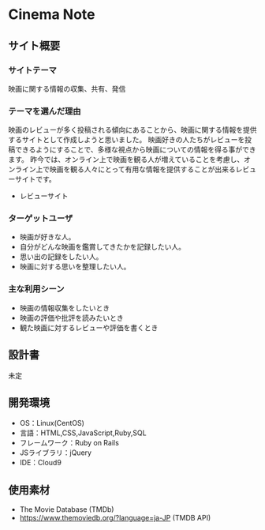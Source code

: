 # Cinema Note

## サイト概要
### サイトテーマ
映画に関する情報の収集、共有、発信

### テーマを選んだ理由
映画のレビューが多く投稿される傾向にあることから、映画に関する情報を提供するサイトとして作成しようと思いました。
映画好きの人たちがレビューを投稿できるようにすることで、多様な視点から映画についての情報を得る事ができます。
昨今では、オンライン上で映画を観る人が増えていることを考慮し、オンライン上で映画を観る人々にとって有用な情報を提供することが出来るレビューサイトです。
- レビューサイト

### ターゲットユーザ
- 映画が好きな人。
- 自分がどんな映画を鑑賞してきたかを記録したい人。
- 思い出の記録をしたい人。
- 映画に対する思いを整理したい人。

### 主な利用シーン
- 映画の情報収集をしたいとき
- 映画の評価や批評を読みたいとき
- 観た映画に対するレビューや評価を書くとき

## 設計書
未定

## 開発環境
- OS：Linux(CentOS)
- 言語：HTML,CSS,JavaScript,Ruby,SQL
- フレームワーク：Ruby on Rails
- JSライブラリ：jQuery
- IDE：Cloud9

## 使用素材
- The Movie Database (TMDb)
- https://www.themoviedb.org/?language=ja-JP  (TMDB API)